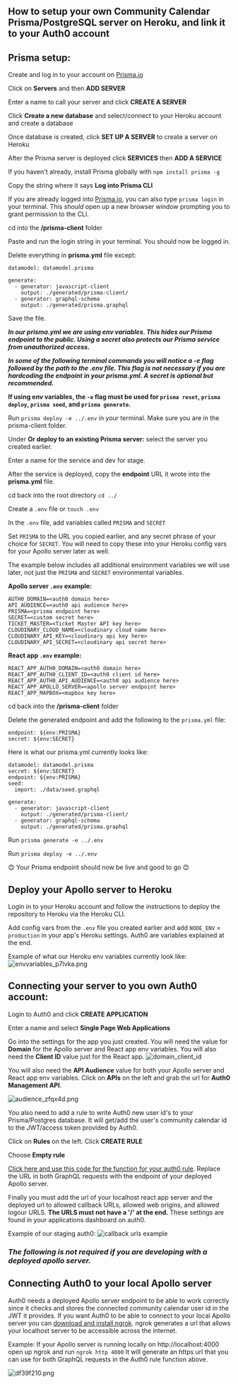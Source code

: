 ## How to setup your own Community Calendar Prisma/PostgreSQL server on Heroku, and link it to your Auth0 account

## Prisma setup:

Create and log in to your account on [Prisma.io](https://app.prisma.io)

Click on **Servers** and then **ADD SERVER**

Enter a name to call your server and click **CREATE A SERVER**

Click **Create a new database** and select/connect to your Heroku account and create a database

Once database is created, click **SET UP A SERVER** to create a server on Heroku

After the Prisma server is deployed click **SERVICES** then **ADD A SERVICE**

If you haven't already, install Prisma globally with `npm install prisma -g`

Copy the string where it says **Log into Prisma CLI**

If you are already logged into [Prisma.io](https://www.prisma.io/), you can also type `prisma login` in your terminal. This *should* open up a new browser window prompting you to grant permission to the CLI.

cd into the **/prisma-client** folder

Paste and run the login string in your terminal. You should now be logged in.

Delete everything in **prisma.yml** file except:

```
datamodel: datamodel.prisma

generate:
  - generator: javascript-client
    output: ./generated/prisma-client/
  - generator: graphql-schema
    output: ./generated/prisma.graphql
```

Save the file.

***In our prisma.yml we are using env variables. This hides our Prisma endpoint to the public.  Using a secret also protects our Prisma service from unauthorized access.***

***In some of the following terminal commands you will notice a -e flag followed by the path to the .env file.  This flag is not necessary if you are hardcoding the endpoint in your prisma.yml. A secret is optional but recommended.***

**If using env variables, the `-e` flag must be used for `prisma reset`, `prisma deploy`, `prisma seed`, and `prisma generate`.**

Run `prisma deploy -e ../.env` in your terminal. Make sure you are in the prisma-client folder.

Under **Or deploy to an existing Prisma server:** select the server you created earlier.

Enter a name for the service and dev for stage.

After the service is deployed, copy the **endpoint** URL it wrote into the **prisma.yml** file.

cd back into the root directory `cd ../`

Create a `.env` file or `touch .env`

In the `.env` file, add variables called `PRISMA` and `SECRET`

Set `PRISMA` to the URL you copied earlier, and any secret phrase of your choice for `SECRET`. You will need to copy these into your Heroku config vars for your Apollo server later as well.

The example below includes all additional environment variables we will use later, not just the `PRISMA` and `SECRET` environmental variables.

**Apollo server `.env` example:**

```
AUTH0_DOMAIN=<auth0 domain here>
API_AUDIENCE=<auth0 api audience here>
PRISMA=<prisma endpoint here>
SECRET=<custom secret here>
TICKET_MASTER=<Ticket Master API key here>
CLOUDINARY_CLOUD_NAME=<cloudinary cloud name here>
CLOUDINARY_API_KEY=<cloudinary api key here>
CLOUDINARY_API_SECRET=<cloudinary api secret here>
```

**React app `.env` example:**

```
REACT_APP_AUTH0_DOMAIN=<auth0 domain here>
REACT_APP_AUTH0_CLIENT_ID=<auth0 client id here>
REACT_APP_AUTH0_API_AUDIENCE=<auth0 api audience here>
REACT_APP_APOLLO_SERVER=<apollo server endpoint here>
REACT_APP_MAPBOX=<mapbox key here>
```

cd back into the **/prisma-client** folder

Delete the generated endpoint and add the following to the `prisma.yml` file:

```
endpoint: ${env:PRISMA}
secret: ${env:SECRET}
```

Here is what our prisma.yml currently looks like:

```
datamodel: datamodel.prisma
secret: ${env:SECRET}
endpoint: ${env:PRISMA}
seed:
  import: ./data/seed.graphql

generate:
  - generator: javascript-client
    output: ./generated/prisma-client/
  - generator: graphql-schema
    output: ./generated/prisma.graphql

```

Run `prisma generate -e ../.env`

Run `prisma deploy -e ../.env`

😊 Your Prisma endpoint should now be live and good to go 😊

## Deploy your Apollo server to Heroku

Login in to your Heroku account and follow the instructions to deploy the repository to Heroku via the Heroku CLI.

Add config vars from the `.env` file you created earlier and add `NODE_ENV` = `production` in your app's Heroku settings. Auth0 are variables explained at the end.

Example of what our Heroku env variables currently look like:
![envvariables_p7lvka.png](https://res.cloudinary.com/communitycalendar/image/upload/v1579796014/envvariables_p7lvka.png)

## Connecting your server to you own Auth0 account:


Login to Auth0 and click **CREATE APPLICATION**

Enter a name and select **Single Page Web Applications**

Go into the settings for the app you just created. You will need the value for **Domain** for the Apollo server and React app env variables. You will also need the **Client ID** value just for the React app.
![domain_client_id](https://res.cloudinary.com/duoz4fpzs/image/upload/v1576304216/domain_y5nbno.png)

You will also need the **API Audience** value for both your Apollo server and React app env variables. Click on **APIs** on the left and grab the url for **Auth0 Management API**.

![audience_zfqx4d.png](https://res.cloudinary.com/duoz4fpzs/image/upload/v1576304486/audience_zfqx4d.png)

You also need to add a rule to write Auth0 new user id's to your Prisma/Postgres database. It will get/add the user's community calendar id to the JWT/access token provided by Auth0.

Click on **Rules** on the left. Click **CREATE RULE**

Choose **Empty rule**

[Click here and use this code for the function for your auth0 rule](https://github.com/Lambda-School-Labs/community-calendar-be/blob/master/notes/auth0_rule.js). Replace the URL in both GraphQL requests with the endpoint of your deployed Apollo server.

Finally you must add the url of your localhost react app server and the deployed url to allowed callback URLs, allowed web origins, and allowed logour URLS.  **The URLS must not have a '/' at the end.** These settings are found in your applications dashboard on auth0.

Example of our staging auth0:
![callback urls example](https://res.cloudinary.com/communitycalendar/image/upload/v1579793739/callbacks_ysalgh.png)

### *The following is not required if you are developing with a deployed apollo server.*
## Connecting Auth0 to your local Apollo server

Auth0 needs a deployed Apollo server endpoint to be able to work correctly since it checks and stores the connected community calendar user id in the JWT it provides. If you want Auth0 to be able to connect to your local Apollo server you can [download and install ngrok](https://ngrok.com/). ngrok generates a url that allows your localhost server to be accessible across the internet.

Example: If your Apollo server is running locally on http://localhost:4000 open up ngrok and run `ngrok http 4000` It will generate an https url that you can use for both GraphQL requests in the Auth0 rule function above.

![df39f210.png](:storage\26afaf28-7599-4ce1-931b-fc44b0700996\c4de7864.png)
